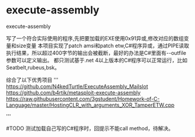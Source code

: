 # execute-assembly
execute-assembly

写了一个符合实际使用的程序,先把要加载的EXE使用0x91异或,修改对应的数组变量和size变量
本项目实现了patch amsi和patch etw,C#程序异或，通过PIPE读取执行结果，所以超过400字节的输出会被截断，最好的办法是C#里面有--outfile参数可以定义输出。
都只测试基于.net 4以上版本的C#程序可以正常运行，比如Seatbelt,rubeus,bsk。


综合了以下优秀项目
'''
https://github.com/N4kedTurtle/ExecuteAssembly_Mailslot
https://github.com/b4rtik/metasploit-execute-assembly
https://raw.githubusercontent.com/3gstudent/Homework-of-C-Language/master/HostingCLR_with_arguments_XOR_TamperETW.cpp

'''

#TODO
测试加载自己写的C#程序时，回提示不能call method，待解决。
